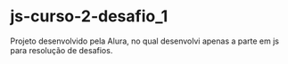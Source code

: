 # js-curso-2-desafio_1
Projeto desenvolvido pela Alura, no qual desenvolvi apenas a parte em js para resolução de desafios.
